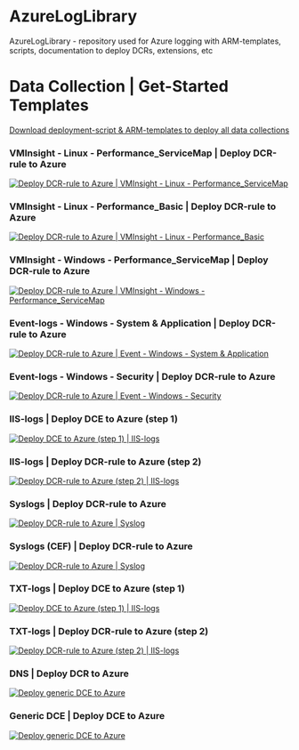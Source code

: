 # AzureLogLibrary
 AzureLogLibrary - repository used for Azure logging with ARM-templates, scripts, documentation to deploy DCRs, extensions, etc

# Data Collection | Get-Started Templates

[Download deployment-script & ARM-templates to deploy all data collections](https://github.com/KnudsenMorten/AzureLogLibrary/archive/refs/heads/main.zip)  

### VMInsight - Linux - Performance_ServiceMap | Deploy DCR-rule to Azure
[![Deploy DCR-rule to Azure | VMInsight - Linux - Performance_ServiceMap](https://aka.ms/deploytoazurebutton)](https://portal.azure.com/#create/Microsoft.Template/uri/https%3A%2F%2Fraw.githubusercontent.com%2FKnudsenMorten%2FAzureLogLibrary%2Fmain%2FDataCollection%2Fvminsight%2Fdcr-linux-vmhealth-performance_servicemap.json)

### VMInsight - Linux - Performance_Basic | Deploy DCR-rule to Azure
[![Deploy DCR-rule to Azure | VMInsight - Linux - Performance_Basic](https://aka.ms/deploytoazurebutton)](https://portal.azure.com/#create/Microsoft.Template/uri/https%3A%2F%2Fraw.githubusercontent.com%2FKnudsenMorten%2FAzureLogLibrary%2Fmain%2FDataCollection%2Fvminsight%2Fdcr-linux-vmhealth-performance_basic.json)

### VMInsight - Windows - Performance_ServiceMap | Deploy DCR-rule to Azure
[![Deploy DCR-rule to Azure | VMInsight - Windows - Performance_ServiceMap](https://aka.ms/deploytoazurebutton)](https://portal.azure.com/#create/Microsoft.Template/uri/https%3A%2F%2Fraw.githubusercontent.com%2FKnudsenMorten%2FAzureLogLibrary%2Fmain%2FDataCollection%2Fvminsight%2Fdcr-windows-vmhealth-performance_servicemap.json)

### Event-logs - Windows - System & Application | Deploy DCR-rule to Azure
[![Deploy DCR-rule to Azure | Event - Windows - System & Application](https://aka.ms/deploytoazurebutton)](https://portal.azure.com/#create/Microsoft.Template/uri/https%3A%2F%2Fraw.githubusercontent.com%2FKnudsenMorten%2FAzureLogLibrary%2Fmain%2FDataCollection%2Fevent-logs%2Fdcr-windows-vmhealth-events-system_application.json)

### Event-logs - Windows - Security | Deploy DCR-rule to Azure
[![Deploy DCR-rule to Azure | Event - Windows - Security](https://aka.ms/deploytoazurebutton)](https://portal.azure.com/#create/Microsoft.Template/uri/https%3A%2F%2Fraw.githubusercontent.com%2FKnudsenMorten%2FAzureLogLibrary%2Fmain%2FDataCollection%2Fevent-logs%2Fdcr-windows-vmhealth-events-security.json)

### IIS-logs | Deploy DCE to Azure (step 1)
[![Deploy DCE to Azure (step 1) | IIS-logs](https://aka.ms/deploytoazurebutton)](https://portal.azure.com/#create/Microsoft.Template/uri/https%3A%2F%2Fraw.githubusercontent.com%2FKnudsenMorten%2FAzureLogLibrary%2Fmain%2FDataCollection%2Fiis-logs%2Fdce-iis-logs.json)

### IIS-logs | Deploy DCR-rule to Azure (step 2)
[![Deploy DCR-rule to Azure (step 2) | IIS-logs](https://aka.ms/deploytoazurebutton)](https://portal.azure.com/#create/Microsoft.Template/uri/https%3A%2F%2Fraw.githubusercontent.com%2FKnudsenMorten%2FAzureLogLibrary%2Fmain%2FDataCollection%2Fiis-logs%2Fdcr-windows-vmhealth-iis-logs-W3SVCx.json)

### Syslogs | Deploy DCR-rule to Azure
[![Deploy DCR-rule to Azure | Syslog](https://aka.ms/deploytoazurebutton)](https://portal.azure.com/#create/Microsoft.Template/uri/https%3A%2F%2Fraw.githubusercontent.com%2FKnudsenMorten%2FAzureLogLibrary%2Fmain%2FDataCollection%2Fsyslog%2Fdcr-linux-sentinel-forwarder-syslog.json)

### Syslogs (CEF) | Deploy DCR-rule to Azure
[![Deploy DCR-rule to Azure | Syslog](https://aka.ms/deploytoazurebutton)](https://portal.azure.com/#create/Microsoft.Template/uri/https%3A%2F%2Fraw.githubusercontent.com%2FKnudsenMorten%2FAzureLogLibrary%2Fmain%2FDataCollection%2Fsyslog_cef%2Fdcr-linux-sentinel-forwarder-syslog_cef.json)

### TXT-logs | Deploy DCE to Azure (step 1)
[![Deploy DCE to Azure (step 1) | IIS-logs](https://aka.ms/deploytoazurebutton)](https://portal.azure.com/#create/Microsoft.Template/uri/https%3A%2F%2Fraw.githubusercontent.com%2FKnudsenMorten%2FAzureLogLibrary%2Fmain%2FDataCollection%2Ftxt-logs%2Fdce-txt-logs.json)

### TXT-logs | Deploy DCR-rule to Azure (step 2)
[![Deploy DCR-rule to Azure (step 2) | IIS-logs](https://aka.ms/deploytoazurebutton)](https%3A%2F%2Fportal.azure.com%2F%23create%2FMicrosoft.Template%2Furi%2Fhttps%3A%2F%2Fraw.githubusercontent.com%2FKnudsenMorten%2FAzureLogLibrary%2Fmain%2FDataCollection%2Ftxt-logs%2Fdcr-txt-logs.json)

### DNS | Deploy DCR to Azure

[![Deploy generic DCE to Azure](https://aka.ms/deploytoazurebutton)](https%3A%2F%2Fportal.azure.com%2F%23create%2FMicrosoft.Template%2Furi%2Fhttps%3A%2F%2Fraw.githubusercontent.com%2FKnudsenMorten%2FAzureLogLibrary%2Fmain%2FDataCollection%2Fdns%2Fdcr-dns-logs.json)

### Generic DCE | Deploy DCE to Azure
[![Deploy generic DCE to Azure](https://aka.ms/deploytoazurebutton)](https://portal.azure.com/#create/Microsoft.Template/uri/https%3A%2F%2Fraw.githubusercontent.com%2FKnudsenMorten%2FAzureLogLibrary%2Fmain%2FDataCollection%2Fdce-generic%2Fdce.json)


